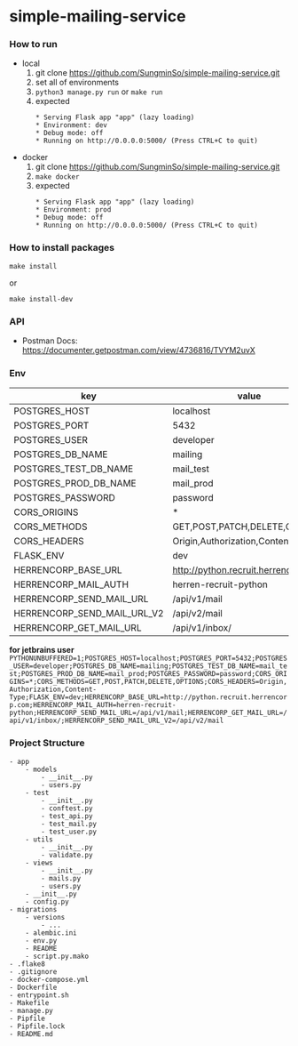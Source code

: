 # simple-mailing-service


### How to run
- local
    1. git clone https://github.com/SungminSo/simple-mailing-service.git
    1. set all of environments
    1. ``` python3 manage.py run ``` or ``` make run ```
    1. expected 
        ``` 
        * Serving Flask app "app" (lazy loading)
        * Environment: dev
        * Debug mode: off
        * Running on http://0.0.0.0:5000/ (Press CTRL+C to quit)
        
       ```
- docker
    1. git clone https://github.com/SungminSo/simple-mailing-service.git
    1. ``` make docker ```
    1. expected 
        ``` 
        * Serving Flask app "app" (lazy loading)
        * Environment: prod
        * Debug mode: off
        * Running on http://0.0.0.0:5000/ (Press CTRL+C to quit)
        
       ```
       
       
### How to install packages
```
make install
```
or
``` 
make install-dev
```


### API
- Postman Docs: https://documenter.getpostman.com/view/4736816/TVYM2uvX

       
### Env
|key                |value           |
|-------------------|----------------|
|POSTGRES_HOST      |localhost       |
|POSTGRES_PORT      |5432            |
|POSTGRES_USER      |developer       |
|POSTGRES_DB_NAME   |mailing         |
|POSTGRES_TEST_DB_NAME|mail_test     |
|POSTGRES_PROD_DB_NAME|mail_prod     |
|POSTGRES_PASSWORD  |password        |
|CORS_ORIGINS       |*               |
|CORS_METHODS       |GET,POST,PATCH,DELETE,OPTIONS|
|CORS_HEADERS       |Origin,Authorization,Content-Type|
|FLASK_ENV          |dev             |
|HERRENCORP_BASE_URL|http://python.recruit.herrencorp.com|
|HERRENCORP_MAIL_AUTH|herren-recruit-python|
|HERRENCORP_SEND_MAIL_URL|/api/v1/mail|
|HERRENCORP_SEND_MAIL_URL_V2|/api/v2/mail|
|HERRENCORP_GET_MAIL_URL|/api/v1/inbox/|

**for jetbrains user**
```PYTHONUNBUFFERED=1;POSTGRES_HOST=localhost;POSTGRES_PORT=5432;POSTGRES_USER=developer;POSTGRES_DB_NAME=mailing;POSTGRES_TEST_DB_NAME=mail_test;POSTGRES_PROD_DB_NAME=mail_prod;POSTGRES_PASSWORD=password;CORS_ORIGINS=*;CORS_METHODS=GET,POST,PATCH,DELETE,OPTIONS;CORS_HEADERS=Origin,Authorization,Content-Type;FLASK_ENV=dev;HERRENCORP_BASE_URL=http://python.recruit.herrencorp.com;HERRENCORP_MAIL_AUTH=herren-recruit-python;HERRENCORP_SEND_MAIL_URL=/api/v1/mail;HERRENCORP_GET_MAIL_URL=/api/v1/inbox/;HERRENCORP_SEND_MAIL_URL_V2=/api/v2/mail```


### Project Structure
```
- app
    - models
        - __init__.py
        - users.py
    - test
        - __init__.py
        - conftest.py
        - test_api.py
        - test_mail.py
        - test_user.py
    - utils
        - __init__.py
        - validate.py
    - views
        - __init__.py
        - mails.py
        - users.py
    - __init__.py
    - config.py
- migrations
    - versions
        - ...
    - alembic.ini
    - env.py
    - README
    - script.py.mako
- .flake8
- .gitignore
- docker-compose.yml
- Dockerfile
- entrypoint.sh
- Makefile
- manage.py
- Pipfile
- Pipfile.lock
- README.md
```
